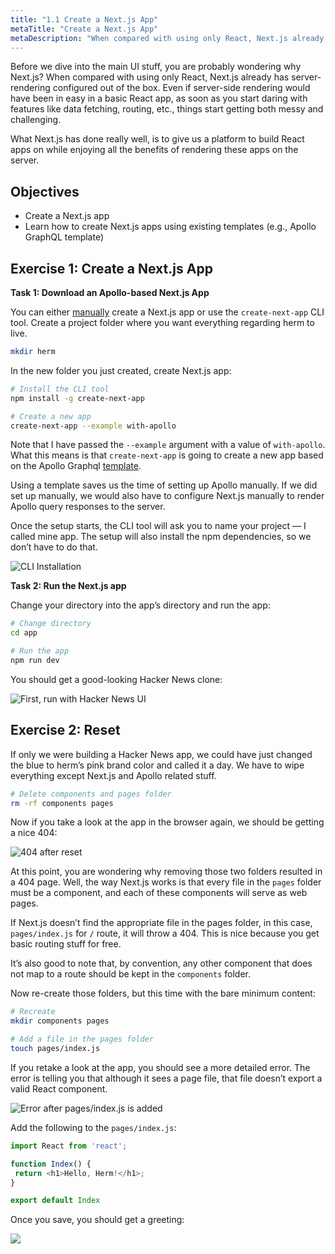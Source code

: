 ```yaml
---
title: "1.1 Create a Next.js App"
metaTitle: "Create a Next.js App"
metaDescription: "When compared with using only React, Next.js already has server-rendering configured out of the box."
---
```


Before we dive into the main UI stuff, you are probably wondering why Next.js? When compared with using only React, Next.js already has server-rendering configured out of the box. Even if server-side rendering would have been in easy in a basic React app, as soon as you start daring with features like data fetching, routing, etc., things start getting both messy and challenging.

What Next.js has done really well, is to give us a platform to build React apps on while enjoying all the benefits of rendering these apps on the server.


## Objectives


- Create a Next.js app
- Learn how to create Next.js apps using existing templates (e.g., Apollo GraphQL template)


## Exercise 1: Create a Next.js App

**Task 1: Download an Apollo-based Next.js App**

You can either [manually](https://github.com/zeit/next.js/#manual-setup) create a Next.js app or use the `create-next-app` CLI tool. Create a project folder where you want everything regarding herm to live. 

```bash
mkdir herm
```

In the new folder you just created, create Next.js app:

```bash
# Install the CLI tool
npm install -g create-next-app

# Create a new app
create-next-app --example with-apollo
```

Note that I have passed the `--example` argument with a value of `with-apollo`. What this means is that `create-next-app` is going to create a new app based on the Apollo Graphql [template](https://github.com/zeit/next.js/tree/canary/examples/with-apollo).

Using a template saves us the time of setting up Apollo manually. If we did set up manually, we would also have to configure Next.js manually to render Apollo query responses to the server.

Once the setup starts, the CLI tool will ask you to name your project — I called mine app. The setup will also install the npm dependencies, so we don’t have to do that.

![CLI Installation](https://paper-attachments.dropbox.com/s_B020FEEBF4767840022187CA0BA6A0F6CA541E25134EC513599691F5CCDF563A_1578845462086_image.png)


**Task 2: Run the Next.js app**

Change your directory into the app’s directory and run the app:

```bash
# Change directory
cd app

# Run the app
npm run dev
```

You should get a good-looking Hacker News clone:


![First, run with Hacker News UI](https://paper-attachments.dropbox.com/s_B020FEEBF4767840022187CA0BA6A0F6CA541E25134EC513599691F5CCDF563A_1578846258933_image.png)


## Exercise 2: Reset

If only we were building a Hacker News app, we could have just changed the blue to herm’s pink brand color and called it a day. We have to wipe everything except Next.js and Apollo related stuff.

```bash
# Delete components and pages folder
rm -rf components pages
```

Now if you take a look at the app in the browser again, we should be getting a nice 404:


![404 after reset](https://paper-attachments.dropbox.com/s_B020FEEBF4767840022187CA0BA6A0F6CA541E25134EC513599691F5CCDF563A_1578846877978_image.png)


At this point, you are wondering why removing those two folders resulted in a 404 page. Well, the way Next.js works is that every file in the `pages` folder must be a component, and each of these components will serve as web pages.

If Next.js doesn’t find the appropriate file in the pages folder, in this case, `pages/index.js` for `/` route, it will throw a 404. This is nice because you get basic routing stuff for free.

It’s also good to note that, by convention, any other component that does not map to a route should be kept in the `components` folder.

Now re-create those folders, but this time with the bare minimum content:

```bash
# Recreate
mkdir components pages

# Add a file in the pages folder
touch pages/index.js
```

If you retake a look at the app, you should see a more detailed error. The error is telling you that although it sees a page file, that file doesn’t export a valid React component.


![Error after pages/index.js is added](https://paper-attachments.dropbox.com/s_B020FEEBF4767840022187CA0BA6A0F6CA541E25134EC513599691F5CCDF563A_1578847389080_image.png)


Add the following to the `pages/index.js`:

```js
import React from 'react';

function Index() {
 return <h1>Hello, Herm!</h1>;
}

export default Index
```

Once you save, you should get a greeting:


![](https://paper-attachments.dropbox.com/s_B020FEEBF4767840022187CA0BA6A0F6CA541E25134EC513599691F5CCDF563A_1578847588292_image.png)



